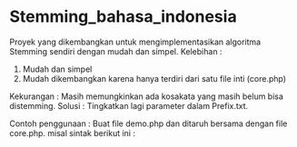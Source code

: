 # Stemming_bahasa_indonesia
Proyek yang dikembangkan untuk mengimplementasikan algoritma Stemming sendiri dengan mudah dan simpel. 
Kelebihan : 
1. Mudah dan simpel 
2. Mudah dikembangkan karena hanya terdiri dari satu file inti (core.php)

Kekurangan : 
Masih memungkinkan ada kosakata yang masih belum bisa distemming. 
Solusi : Tingkatkan lagi parameter dalam Prefix.txt.

Contoh penggunaan : 
Buat file demo.php dan ditaruh bersama dengan file core.php. misal  sintak berikut ini : 
<?php 
  include("core.php");
  $input_kata = "Menyesuaikan";
  echo stem($input_kata);
  //output : sesuai
?>

